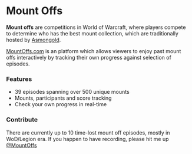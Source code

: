 # Mount Offs  
  
**Mount offs** are competitions in World of Warcraft, where players compete to determine who has the best mount collection, which are traditionally hosted by [Asmongold](twitch.tv/asmongold).

[MountOffs.com](mountoffs.com) is an platform which allows viewers to enjoy past mount offs interactively by tracking their own progress against selection of episodes.

### Features
* 39 episodes spanning over 500 unique mounts
* Mounts, participants and score tracking
* Check your own progress in real-time

### Contribute
There are currently up to 10 time-lost mount off episodes, mostly in WoD/Legion era. 
If you happen to have recording, please hit me up [@MountOffs](twitter.com/MountOffs)
